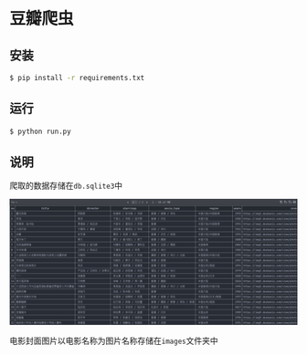 # 豆瓣爬虫

## 安装

```bash
$ pip install -r requirements.txt
```

## 运行

```bash
$ python run.py
```

## 说明

爬取的数据存储在`db.sqlite3`中

![数据库截图](数据库截图.jpg)

电影封面图片以电影名称为图片名称存储在`images`文件夹中